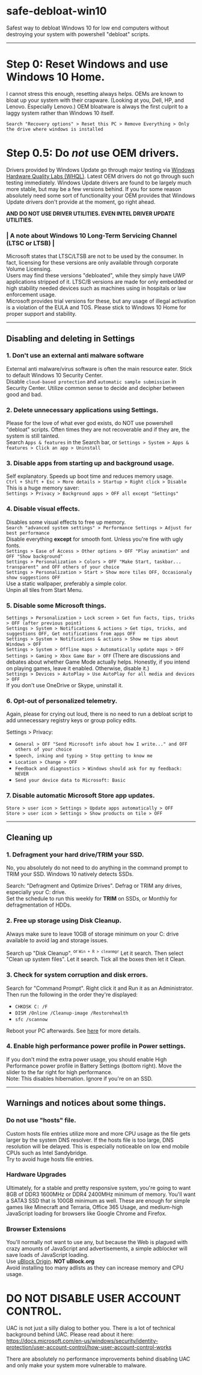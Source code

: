 # safe-debloat-win10
Safest way to debloat Windows 10 for low end computers without destroying your system with powershell "debloat" scripts.

<hr>

# Step 0: Reset Windows and use Windows 10 Home.
I cannot stress this enough, resetting always helps. OEMs are known to bloat up your system with their crapware. (Looking at you, Dell, HP, and Lenovo. Especially Lenovo.)
OEM bloatware is always the first culprit to a laggy system rather than Windows 10 itself.

`Search "Recovery options" > Reset this PC > Remove Everything > Only the drive where windows is installed`

# Step 0.5: Do *not* use OEM drivers.
Drivers provided by Windows Update go through major testing via [Windows Hardware Quality Labs (WHQL)](https://wikipedia.org/wiki/WHQL_Testing). Latest OEM drivers do not go through such testing immediately. Windows Update drivers are found to be largely much more stable, but may be a few versions behind. If you for some reason absolutely need some sort of functionality your OEM provides that Windows Update drivers don't provide at the moment, go right ahead. 

**AND DO NOT USE DRIVER UTILITIES. EVEN INTEL DRIVER UPDATE UTILITIES.**

### | A note about Windows 10 Long-Term Servicing Channel (LTSC or LTSB) |
Microsoft states that LTSC/LTSB are not to be used by the consumer. In fact, licensing for these versions are only available through corporate Volume Licensing.<br>
Users may find these versions "debloated", while they simply have UWP applications stripped of it. LTSC/B versions are made for only embedded or high stability needed devices such as machines using in hospitals or law enforcement usage.<br>
Microsoft provides trial versions for these, but any usage of illegal activation is a violation of the EULA and TOS. Please stick to Windows 10 Home for proper support and stability.

<hr>

## Disabling and deleting in Settings

### 1. Don't use an external anti malware software
External anti malware/virus software is often the main resource eater. Stick to default Windows 10 Security Center.<br>
Disable `cloud-based protection` and `automatic sample submission` in Security Center. Utilize common sense to decide and decipher between good and bad.

### 2. Delete unnecessary applications using Settings.
Please for the love of what ever god exists, do NOT use powershell "debloat" scripts. Often times they are not recoverable and if they are, the system is still tainted.<br>
Search `Apps & features` in the Search bar, or `Settings > System > Apps & features > Click an app > Uninstall`

### 3. Disable apps from starting up and background usage.
Self explanatory. Speeds up boot time and reduces memory usage.<br>
`Ctrl + Shift + Esc > More details > Startup > Right click > Disable`<br>
This is a huge memory saver:<br>
`Settings > Privacy > Background apps > OFF all except "Settings"`

### 4. Disable visual effects.
Disables some visual effects to free up memory.<br>
`Search "advanced system settings" > Performance Settings > Adjust for best performance`<br>
Disable everything **except** for smooth font. Unless you're fine with ugly fonts.<br>
`Settings > Ease of Access > Other options > OFF "Play animation" and OFF "Show background"`<br>
`Settings > Personalization > Colors > OFF "Make Start, taskbar... transparent" and OFF others of your choice`<br>
`Settings > Personalization > Start > Show more tiles OFF, Occasionaly show suggestions OFF`<br>
Use a static wallpaper, preferably a simple color.<br>
Unpin all tiles from Start Menu.

### 5. Disable some Microsoft things.
`Settings > Personalization > Lock screen > Get fun facts, tips, tricks > OFF (after previous point)`<br>
`Settings > System > Notifications & actions > Get tips, tricks, and suggestions OFF, Get notifications from apps OFF`<br>
`Settings > System > Notifications & actions > Show me tips about Windows > OFF`<br>
`Settings > System > Offline maps > Automatically update maps > OFF`<br>
`Settings > Gaming > Xbox Game Bar > OFF` (There are discussions and debates about whether Game Mode actually helps. Honestly, if you intend on playing games, leave it enabled. Otherwise, disable it.)<br>
`Settings > Devices > AutoPlay > Use AutoPlay for all media and devices > OFF`<br>
If you don't use OneDrive or Skype, uninstall it.

### 6. Opt-out of personalized telemetry.
Again, please for crying out loud, there is no need to run a debloat script to add unnecessary registry keys or group policy edits.

Settings > Privacy:
- `General > OFF "Send Microsoft info about how I write..." and OFF others of your choice`
- `Speech, inking and typing > Stop getting to know me`
- `Location > Change > OFF`
- `Feedback and diagnostics > Windows should ask for my feedback: NEVER`
- `Send your device data to Microsoft: Basic`

### 7. Disable automatic Microsoft Store app updates.
`Store > user icon > Settings > Update apps automatically > OFF`<br>
`Store > user icon > Settings > Show products on tile > OFF`

<hr>

## Cleaning up

### 1. Defragment your hard drive/TRIM your SSD.
No, you absolutely do not need to do anything in the command prompt to TRIM your SSD. Windows 10 natively detects SSDs.

Search: "Defragment and Optimize Drives". Defrag or TRIM any drives, especially your C: drive.<br>
Set the schedule to run this weekly for **TRIM** on SSDs, or Monthly for defragmentation of HDDs.

### 2. Free up storage using Disk Cleanup.
Always make sure to leave 10GB of storage minimum on your C: drive available to avoid lag and storage issues.

Search up "Disk Cleanup". <sup>or `Win + R > cleanmgr`</sup> Let it search. Then select "Clean up system files". Let it search. Tick all the boxes then let it Clean.

### 3. Check for system corruption and disk errors.
Search for "Command Prompt". Right click it and Run it as an Administrator. Then run the following in the order they're displayed:
- `CHKDSK C: /F`
- `DISM /Online /Cleanup-image /Restorehealth`
- `sfc /scannow`

Reboot your PC afterwards. See [here](https://docs.microsoft.com/en-us/troubleshoot/windows-server/deployment/fix-windows-update-errors) for more details.

### 4. Enable high performance power profile in Power settings.
If you don't mind the extra power usage, you should enable High Performance power profile in Battery Settings (bottom right). Move the slider to the far right for high performance.<br>
Note: This disables hibernation. Ignore if you're on an SSD.

<hr>

## Warnings and notices about some things.

### Do not use "hosts" file.
Custom hosts file entries utilize more and more CPU usage as the file gets larger by the system DNS resolver. If the hosts file is too large, DNS resolution will be delayed. This is especially noticeable on low end mobile CPUs such as Intel Sandybridge.<br>
Try to avoid huge hosts file entries.

### Hardware Upgrades
Ultimately, for a stable and pretty responsive system, you're going to want 8GB of DDR3 1600MHz or DDR4 2400MHz minimum of memory. You'll want a SATA3 SSD that is 100GB minimum as well. These are enough for simple games like Minecraft and Terraria, Office 365 Usage, and medium-high JavaScript loading for browsers like Google Chrome and Firefox.

### Browser Extensions
You'll normally not want to use any, but because the Web is plagued with crazy amounts of JavaScript and advertisements, a simple adblocker will save loads of JavaScript loading.<br>
Use [uBlock Origin](https://github.com/gorhill/uBlock). **NOT uBlock.org**<br>
Avoid installing too many adlists as they can increase memory and CPU usage.

# DO NOT DISABLE USER ACCOUNT CONTROL.
UAC is not just a silly dialog to bother you. There is a lot of technical background behind UAC. Please read about it here: https://docs.microsoft.com/en-us/windows/security/identity-protection/user-account-control/how-user-account-control-works

There are absolutely no performance improvements behind disabling UAC and only make your system more vulnerable to malware.

